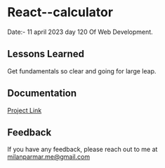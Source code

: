# React--calculator



 Date:- 11 april 2023 day 120 Of Web Development.

    




## Lessons Learned

Get fundamentals so clear and going for large leap.




## Documentation

[Project Link]()


## Feedback

If you have any feedback, please reach out to me at milanparmar.me@gmail.com

